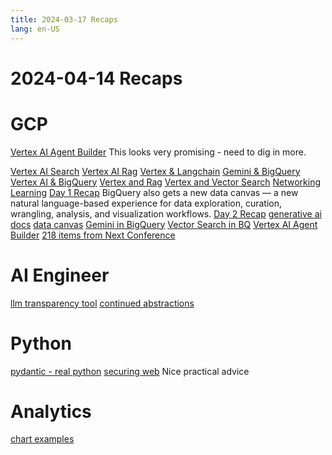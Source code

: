 ```yaml
---
title: 2024-03-17 Recaps
lang: en-US
---
```


# 2024-04-14 Recaps

# GCP

[Vertex AI Agent Builder](https://cloud.google.com/products/agent-builder?hl=en)
This looks very promising - need to dig in more.

[Vertex AI Search](https://cloud.google.com/enterprise-search?hl=en)
[Vertex AI Rag](https://cloud.google.com/blog/products/ai-machine-learning/generative-ai-applications-with-vertex-ai-palm-2-models-and-langchain)
[Vertex & Langchain](https://cloud.google.com/blog/products/databases/build-rag-applications-with-langchain-and-google-cloud)
[Gemini & BigQuery](cloud.google.com/blog/products/data-analytics/gemini-pro-available-in-bigquery-through-vertex-ai)
[Vertex AI & BigQuery](https://cloud.google.com/blog/products/data-analytics/bring-generative-ai-to-bigquery-with-vertex-ai-integration)
[Vertex and Rag](https://cloud.google.com/blog/products/ai-machine-learning/rags-powered-by-google-search-technology-part-1)
[Vertex and Vector Search](https://cloud.google.com/blog/products/data-analytics/introducing-new-vector-search-capabilities-in-bigquery)
[Networking Learning](https://cloud.google.com/blog/products/networking/learn-how-to-network-in-the-cloud)
[Day 1 Recap](https://cloud.google.com/blog/topics/google-cloud-next/next24-day-1-recap)
BigQuery also gets a new data canvas — a new natural language-based experience for data exploration, curation, wrangling, analysis, and visualization workflows.
[Day 2 Recap](https://cloud.google.com/blog/topics/google-cloud-next/next24-day-2-recap)
[generative ai docs](https://cloud.google.com/vertex-ai/generative-ai/docs/learn/overview)
[data canvas](https://cloud.google.com/bigquery/docs/data-canvas)
[Gemini in BigQuery](https://cloud.google.com/gemini/docs/bigquery/overview)
[Vector Search in BQ](https://cloud.google.com/blog/products/data-analytics/introducing-new-vector-search-capabilities-in-bigquery)
[Vertex AI Agent Builder](https://cloud.google.com/blog/products/ai-machine-learning/build-generative-ai-experiences-with-vertex-ai-agent-builder)
[218 items from Next Conference](https://cloud.google.com/blog/topics/google-cloud-next/google-cloud-next-2024-wrap-up)

# AI Engineer

[llm transparency tool](https://github.com/facebookresearch/llm-transparency-tool)
[continued abstractions](https://cohere.com/blog/rerank-3)

# Python

[pydantic - real python](https://realpython.com/python-pydantic/)
[securing web](https://www.arjancodes.com/blog/best-practices-for-securing-python-applications/)
Nice practical advice

# Analytics

[chart examples](https://python-graph-gallery.com/best-python-chart-examples/)
